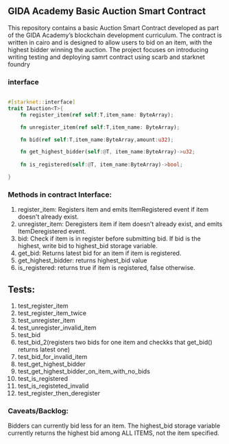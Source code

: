 ## GIDA Academy Basic Auction Smart Contract

This repository contains a basic Auction Smart Contract developed as part of the GIDA Academy’s blockchain development curriculum. The contract is written in cairo and is designed to allow users to bid on an item, with the highest bidder winning the auction. The project focuses on introducing writing testing and deploying samrt contract using scarb and starknet foundry

### interface
```rust

#[starknet::interface]
trait IAuction<T>{
    fn register_item(ref self:T,item_name: ByteArray);

    fn unregister_item(ref self:T,item_name: ByteArray);

    fn bid(ref self:T,item_name:ByteArray,amount:u32);

    fn get_highest_bidder(self:@T, item_name:ByteArray)->u32;
    
    fn is_registered(self:@T, item_name:ByteArray)->bool;

}
```

### Methods in contract Interface:
1. register_item: Registers item and emits ItemRegistered event if item doesn't already exist.
2. unregister_item: Deregisters item if item doesn't already exist, and emits ItemDeregistered event.
3. bid: Check if item is in register before submitting bid. If bid is the highest, write bid to highest_bid storage variable.
4. get_bid: Returns latest bid for an item if item is registered.
5. get_highest_bidder: returns highest_bid value
6. is_registered: returns true if item is registered, false otherwise.


## Tests:
1. test_register_item
2. test_register_item_twice
3. test_unregister_item
4. test_unregister_invalid_item
5. test_bid
6. test_bid_2(registers two bids for one item and checkks that get_bid() returns latest one)
7. test_bid_for_invalid_item
8. test_get_highest_bidder
9. test_get_highest_bidder_on_item_with_no_bids
10. test_is_registered
11. test_is_registeted_invalid
12. test_register_then_deregister

### Caveats/Backlog:
Bidders can currently bid less for an item.
The highest_bid storage variable currently returns the highest bid among ALL ITEMS, not the item specified.